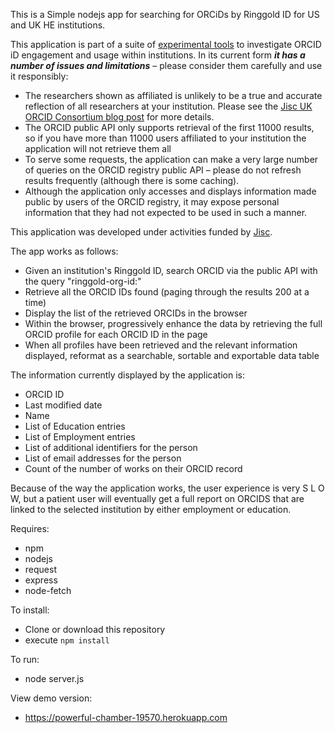 This is a Simple nodejs app for searching for ORCiDs by Ringgold ID for US and UK HE institutions. 

This application is part of a suite of [experimental tools](https://github.com/adammoore/corda/wiki) to investigate ORCID iD engagement and usage within institutions.
In its current form **_it has a number of issues and limitations_** – please consider them carefully and use it responsibly:

* The researchers shown as affiliated is unlikely to be a true and accurate reflection of all researchers at your institution. Please see the [Jisc UK ORCID Consortium blog post](https://ukorcidsupport.jisc.ac.uk/2019/06/identifying-your-researchers-challenges-and-opportunities/) for more details.
* The ORCID public API only supports retrieval of the first 11000 results, so if you have more than 11000 users affiliated to your institution the application will not retrieve them all
* To serve some requests, the application can make a very large number of queries on the ORCID registry public API – please do not refresh results frequently (although there is some caching).
* Although the application only accesses and displays information made public by users of the ORCID registry, it may expose personal information that they had not expected to be used in such a manner.

This application was developed under activities funded by [Jisc](https://www.jisc.ac.uk/).

The app works as follows:

* Given an institution's Ringgold ID, search ORCID via the public API with the query "ringgold-org-id:<ringgold id>"
* Retrieve all the ORCID IDs found (paging through the results 200 at a time)
* Display the list of the retrieved ORCIDs in the browser
* Within the browser, progressively enhance the data by retrieving the full ORCID profile for each ORCID ID in the page
* When all profiles have been retrieved and the relevant information displayed, reformat as a searchable, sortable and exportable data table

The information currently displayed by the application is:
* ORCID ID
* Last modified date
* Name
* List of Education entries
* List of Employment entries
* List of additional identifiers for the person
* List of email addresses for the person
* Count of the number of works on their ORCID record

Because of the way the application works, the user experience is very S L O W, but a patient user will eventually get a full report on ORCIDS that are linked to the selected institution by either employment or education.

Requires:
* npm
* nodejs
* request
* express
* node-fetch

To install:
* Clone or download this repository
* execute `npm install`

To run:
* node server.js

View demo version:
* https://powerful-chamber-19570.herokuapp.com